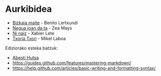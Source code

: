 # Aurkibidea

* [Bizkaia maite](N/BizkaiaMaite.md) - Benito Lertxundi
* [Negua joan da ta](N/NeguaJoanDaTa.md) - Zea Mays
* [Ni naiz](N/NiNaiz.md) - Xabier Lete
* [Txoria Txori](T/TxoriaTxori.md) - Mikel Laboa




Ediziorako esteka batzuk:
* [Abesti Hutsa](0/xxx.md)
* https://guides.github.com/features/mastering-markdown/
* https://help.github.com/articles/basic-writing-and-formatting-syntax/
